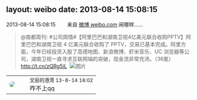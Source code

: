 layout: weibo
date: 2013-08-14 15:08:15
---
<meta name="referrer" content="no-referrer" />

2013-08-14 15:08:15  &nbsp;&nbsp;&nbsp;&nbsp;&nbsp;&nbsp; 来自 <a href="http://weibo.com/" rel="nofollow">微博 weibo.com</a>
闹哪样……
>  @南都周刊: #公司舆情#【阿里巴巴和湖南卫视4亿美元联合收购PPTV】阿里巴巴和湖南卫视 4 亿美元联合收购了 PPTV，交易已基本完成。阿里方面，今年已经投资入股了高德地图、新浪微博、虾米音乐、UC 浏览器等公司，湖南卫视一直寻求互联网端的突破，现金流非常充沛。（36氪）http://t.cn/zQRg5iL ​​​
>  ![图片](https://ww3.sinaimg.cn/large/61d7cd94gw1e7m5rxu3o6j20dw076q3o.jpg)

<table style="width: 100%;">
  <tr>
    <td style="width: 40px;"><img style="border-radius:50%" src="https://tva1.sinaimg.cn/crop.0.0.180.180.50/9dc97b7fjw1e8qgp5bmzyj2050050aa8.jpg?KID=imgbed,tva&Expires=1624512929&ssig=LH0DQ9V6ou"></td>
    <td colspan="2"><small>文丽的港湾 13-8-14 16:02</small><br/>咋不上qq</td>
  </tr>
</table>
